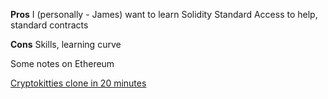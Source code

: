 **Pros**
I (personally - James) want to learn Solidity
Standard
Access to help, standard contracts

**Cons**
Skills, learning curve


Some notes on Ethereum

[Cryptokitties clone in 20 minutes](https://maksimivanov.com/posts/gradient-coin-tutorial/)
